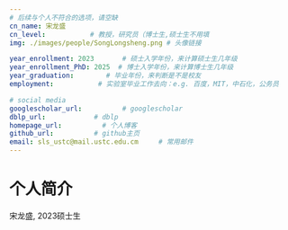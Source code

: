 ```yaml
---
# 后续与个人不符合的选项，请空缺
cn_name: 宋龙盛
cn_level:           # 教授，研究员（博士生,硕士生不用填
img: ./images/people/SongLongsheng.png # 头像链接

year_enrollment: 2023       # 硕士入学年份，来计算硕士生几年级
year_enrollment_PhD: 2025  # 博士入学年份，来计算博士生几年级
year_graduation:        # 毕业年份，来判断是不是校友
employment:           # 实验室毕业工作去向：e.g. 百度，MIT，中石化，公务员

# social media
googlescholar_url:          # googlescholar
dblp_url:            # dblp
homepage_url:          # 个人博客
github_url:          # github主页
email: sls_ustc@mail.ustc.edu.cm     # 常用邮件
---
```


# 个人简介

宋龙盛, 2023硕士生